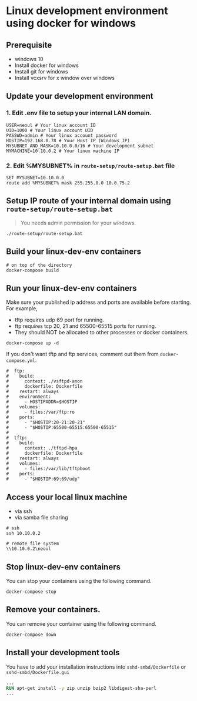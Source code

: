 # Linux development environment using docker for windows

## Prerequisite

- windows 10
- Install docker for windows
- Install git for windows
- Install vcxsrv for x window over windows

## Update your development environment

### 1. Edit .env file to setup your internal LAN domain.

``` shell
USER=neoul # Your linux account ID
UID=1000 # Your linux account UID
PASSWD=admin # Your linux account password
HOSTIP=192.168.0.78 # Your Host IP (Windows IP)
MYSUBNET_AND_MASK=10.10.0.0/16 # Your development subnet
MYMACHINE=10.10.0.2 # Your linux machine IP
```

### 2. Edit %MYSUBNET% in `route-setup/route-setup.bat` file

``` dos
SET MYSUBNET=10.10.0.0
route add %MYSUBNET% mask 255.255.0.0 10.0.75.2
```

## Setup IP route of your internal domain using `route-setup/route-setup.bat`

> You needs admin permission for your windows.

``` dos
./route-setup/route-setup.bat
```

## Build your linux-dev-env containers

``` shell
# on top of the directory
docker-compose build
```

## Run your linux-dev-env containers

Make sure your published ip address and ports are available before starting.
For example, 
- tftp requires udp 69 port for running.
- ftp requires tcp 20, 21 and 65500-65515 ports for running.
- They should NOT be allocated to other processes or docker containers.

```shell
docker-compose up -d
```

If you don't want tftp and ftp services, comment out them from `docker-compose.yml`.

``` shell
#  ftp:
#    build:
#      context: ./vsftpd-anon
#      dockerfile: Dockerfile
#    restart: always
#    environment:
#      - HOSTIPADDR=$HOSTIP
#    volumes:
#      - files:/var/ftp:ro
#    ports:
#      - "$HOSTIP:20-21:20-21"
#      - "$HOSTIP:65500-65515:65500-65515"
#
#  tftp:
#    build:
#      context: ./tftpd-hpa
#      dockerfile: Dockerfile
#    restart: always
#    volumes:
#      - files:/var/lib/tftpboot
#    ports:
#      - "$HOSTIP:69:69/udp"
```

## Access your local linux machine

- via ssh
- via samba file sharing

``` shell
# ssh
ssh 10.10.0.2

# remote file system
\\10.10.0.2\neoul
```

## Stop linux-dev-env containers

You can stop your containers using the following command.

```shell
docker-compose stop
```

## Remove your containers.

You can remove your container using the following command.

```shell
docker-compose down
```

## Install your development tools

You have to add your installation instructions into `sshd-smbd/Dockerfile` or `sshd-smbd/Dockerfile.gui`

``` Dockerfile
...
RUN apt-get install -y zip unzip bzip2 libdigest-sha-perl
...
```